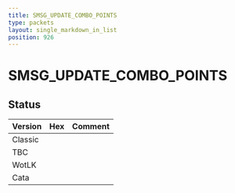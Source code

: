 ```yaml
---
title: SMSG_UPDATE_COMBO_POINTS
type: packets
layout: single_markdown_in_list
position: 926
---
```


# SMSG_UPDATE_COMBO_POINTS

## Status

Version | Hex | Comment
---------- | ---------- | ---------- 
Classic |  |  
TBC |  |  
WotLK |  |  
Cata |  |  
